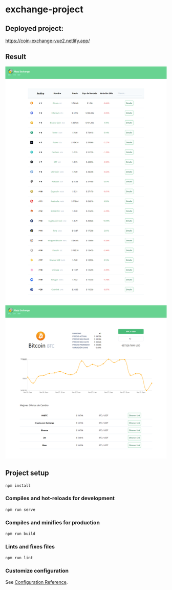 # exchange-project

## Deployed project:
https://coin-exchange-vue2.netlify.app/

## Result
![](src/assets/result1.png)
![](src/assets/result2.png)

## Project setup
```
npm install
```

### Compiles and hot-reloads for development
```
npm run serve
```

### Compiles and minifies for production
```
npm run build
```

### Lints and fixes files
```
npm run lint
```

### Customize configuration
See [Configuration Reference](https://cli.vuejs.org/config/).
